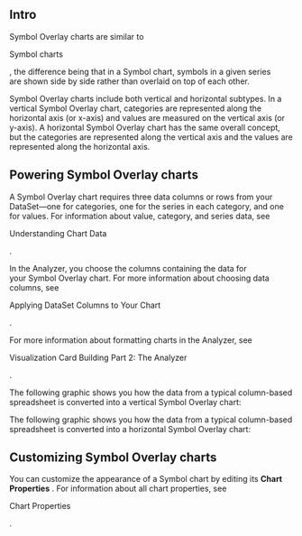 

Intro
-------

Symbol Overlay charts are similar to

Symbol charts

, the difference being that in a Symbol chart, symbols in a given series are shown side by side rather than overlaid on top of each other.


 Symbol Overlay charts include both vertical and horizontal subtypes. In a vertical Symbol Overlay chart, categories are represented along the horizontal axis (or x-axis) and values are measured on the vertical axis (or y-axis). A horizontal Symbol Overlay chart has the same overall concept, but the categories are represented along the vertical axis and the values are represented along the horizontal axis.


 Powering Symbol Overlay charts
--------------------------------

A Symbol Overlay chart requires three data columns or rows from your DataSet—one for categories, one for the series in each category, and one for values. For information about value, category, and series data, see

Understanding Chart Data

.


 In the Analyzer, you choose the columns containing the data for your Symbol Overlay chart. For more information about choosing data columns, see

Applying DataSet Columns to Your Chart

.


 For more information about formatting charts in the Analyzer, see

Visualization Card Building Part 2: The Analyzer

.


 The following graphic shows you how the data from a typical column-based spreadsheet is converted into a vertical Symbol Overlay chart:

The following graphic shows you how the data from a typical column-based spreadsheet is converted into a horizontal Symbol Overlay chart:

Customizing Symbol Overlay charts
-----------------------------------

You can customize the appearance of a Symbol chart by editing its
 **Chart Properties**
 . For information about all chart properties, see

Chart Properties

.


